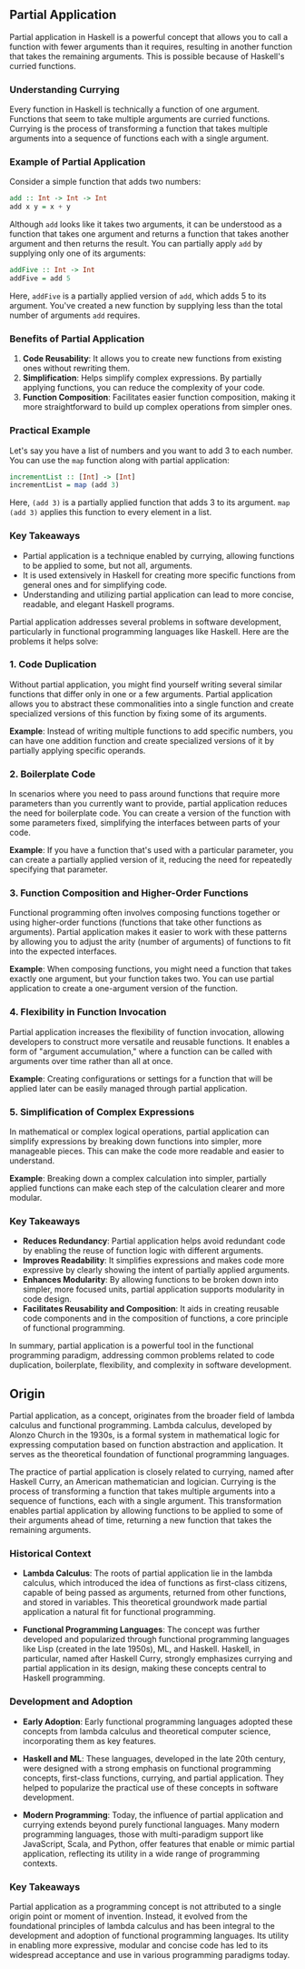 ## Partial Application

Partial application in Haskell is a powerful concept that allows you to call a function with fewer arguments than it requires, resulting in another function that takes the remaining arguments. This is possible because of Haskell's curried functions. 

### Understanding Currying

Every function in Haskell is technically a function of one argument. Functions that seem to take multiple arguments are curried functions. Currying is the process of transforming a function that takes multiple arguments into a sequence of functions each with a single argument.

### Example of Partial Application

Consider a simple function that adds two numbers:

```haskell
add :: Int -> Int -> Int
add x y = x + y
```

Although `add` looks like it takes two arguments, it can be understood as a function that takes one argument and returns a function that takes another argument and then returns the result. You can partially apply `add` by supplying only one of its arguments:

```haskell
addFive :: Int -> Int
addFive = add 5
```

Here, `addFive` is a partially applied version of `add`, which adds 5 to its argument. You've created a new function by supplying less than the total number of arguments `add` requires.

### Benefits of Partial Application

1. **Code Reusability**: It allows you to create new functions from existing ones without rewriting them.
2. **Simplification**: Helps simplify complex expressions. By partially applying functions, you can reduce the complexity of your code.
3. **Function Composition**: Facilitates easier function composition, making it more straightforward to build up complex operations from simpler ones.

### Practical Example

Let's say you have a list of numbers and you want to add 3 to each number. You can use the `map` function along with partial application:

```haskell
incrementList :: [Int] -> [Int]
incrementList = map (add 3)
```

Here, `(add 3)` is a partially applied function that adds 3 to its argument. `map (add 3)` applies this function to every element in a list.

### Key Takeaways

- Partial application is a technique enabled by currying, allowing functions to be applied to some, but not all, arguments.
- It is used extensively in Haskell for creating more specific functions from general ones and for simplifying code.
- Understanding and utilizing partial application can lead to more concise, readable, and elegant Haskell programs.

Partial application addresses several problems in software development, particularly in functional programming languages like Haskell. Here are the problems it helps solve:

### 1. **Code Duplication**

Without partial application, you might find yourself writing several similar functions that differ only in one or a few arguments. Partial application allows you to abstract these commonalities into a single function and create specialized versions of this function by fixing some of its arguments.

**Example**: Instead of writing multiple functions to add specific numbers, you can have one addition function and create specialized versions of it by partially applying specific operands.

### 2. **Boilerplate Code**

In scenarios where you need to pass around functions that require more parameters than you currently want to provide, partial application reduces the need for boilerplate code. You can create a version of the function with some parameters fixed, simplifying the interfaces between parts of your code.

**Example**: If you have a function that's  used with a particular parameter, you can create a partially applied version of it, reducing the need for repeatedly specifying that parameter.

### 3. **Function Composition and Higher-Order Functions**

Functional programming often involves composing functions together or using higher-order functions (functions that take other functions as arguments). Partial application makes it easier to work with these patterns by allowing you to adjust the arity (number of arguments) of functions to fit into the expected interfaces.

**Example**: When composing functions, you might need a function that takes exactly one argument, but your function takes two. You can use partial application to create a one-argument version of the function.

### 4. **Flexibility in Function Invocation**

Partial application increases the flexibility of function invocation, allowing developers to construct more versatile and reusable functions. It enables a form of "argument accumulation," where a function can be called with arguments over time rather than all at once.

**Example**: Creating configurations or settings for a function that will be applied later can be easily managed through partial application.

### 5. **Simplification of Complex Expressions**

In mathematical or complex logical operations, partial application can simplify expressions by breaking down functions into simpler, more manageable pieces. This can make the code more readable and easier to understand.

**Example**: Breaking down a complex calculation into simpler, partially applied functions can make each step of the calculation clearer and more modular.

### Key Takeaways

- **Reduces Redundancy**: Partial application helps avoid redundant code by enabling the reuse of function logic with different arguments.
- **Improves Readability**: It simplifies expressions and makes code more expressive by clearly showing the intent of partially applied arguments.
- **Enhances Modularity**: By allowing functions to be broken down into simpler, more focused units, partial application supports modularity in code design.
- **Facilitates Reusability and Composition**: It aids in creating reusable code components and in the composition of functions, a core principle of functional programming.

In summary, partial application is a powerful tool in the functional programming paradigm, addressing common problems related to code duplication, boilerplate, flexibility, and complexity in software development.

## Origin

Partial application, as a concept, originates from the broader field of lambda calculus and functional programming. Lambda calculus, developed by Alonzo Church in the 1930s, is a formal system in mathematical logic for expressing computation based on function abstraction and application. It serves as the theoretical foundation of functional programming languages.

The practice of partial application is closely related to currying, named after Haskell Curry, an American mathematician and logician. Currying is the process of transforming a function that takes multiple arguments into a sequence of functions, each with a single argument. This transformation enables partial application by allowing functions to be applied to some of their arguments ahead of time, returning a new function that takes the remaining arguments.

### Historical Context

- **Lambda Calculus**: The roots of partial application lie in the lambda calculus, which introduced the idea of functions as first-class citizens, capable of being passed as arguments, returned from other functions, and stored in variables. This theoretical groundwork made partial application a natural fit for functional programming.
  
- **Functional Programming Languages**: The concept was further developed and popularized through functional programming languages like Lisp (created in the late 1950s), ML, and Haskell. Haskell, in particular, named after Haskell Curry, strongly emphasizes currying and partial application in its design, making these concepts central to Haskell programming.

### Development and Adoption

- **Early Adoption**: Early functional programming languages adopted these concepts from lambda calculus and theoretical computer science, incorporating them as key features.
  
- **Haskell and ML**: These languages, developed in the late 20th century, were designed with a strong emphasis on functional programming concepts,  first-class functions, currying, and partial application. They helped to popularize the practical use of these concepts in software development.

- **Modern Programming**: Today, the influence of partial application and currying extends beyond purely functional languages. Many modern programming languages,  those with multi-paradigm support like JavaScript, Scala, and Python, offer features that enable or mimic partial application, reflecting its utility in a wide range of programming contexts.

### Key Takeaways

Partial application as a programming concept is not attributed to a single origin point or moment of invention. Instead, it evolved from the foundational principles of lambda calculus and has been integral to the development and adoption of functional programming languages. Its utility in enabling more expressive, modular and concise code has led to its widespread acceptance and use in various programming paradigms today.
